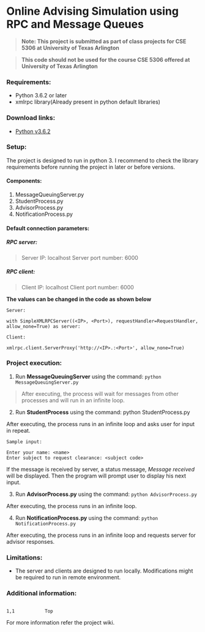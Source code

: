 # Online Advising Simulation using RPC and Message Queues

>**Note: This project is submitted as part of class projects for CSE 5306 at University of Texas Arlington**

>**This code should not be used for the course CSE 5306 offered at University of Texas Arlington**

### Requirements:

* Python 3.6.2 or later
* xmlrpc library(Already present in python default libraries)

### Download links:

* [Python v3.6.2](https://www.python.org/downloads/)

### Setup:
The project is designed to run in python 3. I recommend to check the library requirements before running the project in later or before versions.

#### Components:

1. MessageQueuingServer.py
2. StudentProcess.py
3. AdvisorProcess.py
4. NotificationProcess.py

#### Default connection parameters:

##### RPC server:

> Server IP: localhost
> Server port number: 6000

##### RPC client: 

> Client IP: localhost
> Client port number: 6000

**The values can be changed in the code as shown below**
 
```
Server:

with SimpleXMLRPCServer((<IP>, <Port>), requestHandler=RequestHandler, allow_none=True) as server:

Client:

xmlrpc.client.ServerProxy('http://<IP>.:<Port>', allow_none=True)
```

### Project execution:

1. Run **MessageQueuingServer** using the command: `python MessageQueuingServer.py`

>After executing, the process will wait for messages from other processes and will run in an infinite loop.


2. Run **StudentProcess** using the command: python StudentProcess.py

After executing, the process runs in an infinite loop and asks user for input in repeat.

```
Sample input:

Enter your name: <name>
Enter subject to request clearance: <subject code>
```

If the message is received by server, a status message, *Message received* will be displayed. Then the program will prompt user to display his next input.

3. Run **AdvisorProcess.py** using the command: `python AdvisorProcess.py`

After executing, the process runs in an infinite loop. 


4. Run **NotificationProcess.py** using the command: `python NotificationProcess.py`

After executing, the process runs in an infinite loop and requests server for advisor responses. 


### Limitations:

* The server and clients are designed to run locally. Modifications might be required to run in remote environment.

### Additional information:
                                                                                                                                                   1,1           Top
For more information refer the project wiki.
